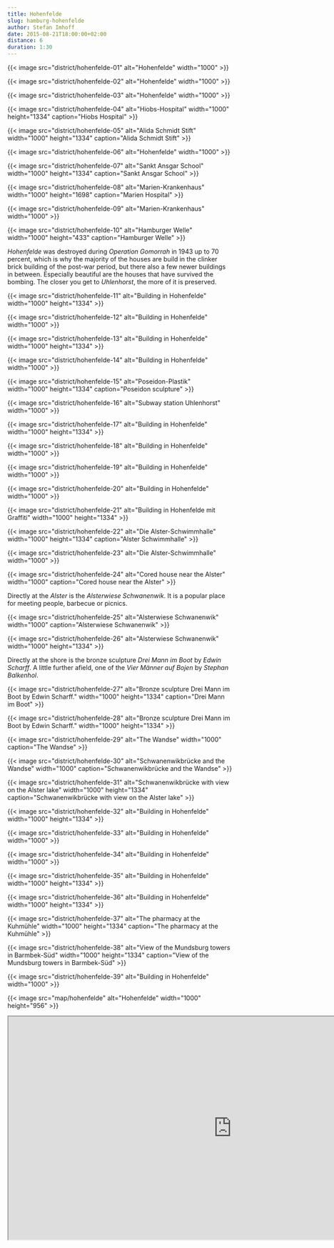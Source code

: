```yaml
---
title: Hohenfelde
slug: hamburg-hohenfelde
author: Stefan Imhoff
date: 2015-08-21T18:00:00+02:00
distance: 6
duration: 1:30
---
```


{{< image src="district/hohenfelde-01" alt="Hohenfelde" width="1000" >}}

{{< image src="district/hohenfelde-02" alt="Hohenfelde" width="1000" >}}

{{< image src="district/hohenfelde-03" alt="Hohenfelde" width="1000" >}}

{{< image src="district/hohenfelde-04" alt="Hiobs-Hospital" width="1000" height="1334" caption="Hiobs Hospital" >}}

{{< image src="district/hohenfelde-05" alt="Alida Schmidt Stift" width="1000" height="1334" caption="Alida Schmidt Stift" >}}

{{< image src="district/hohenfelde-06" alt="Hohenfelde" width="1000" >}}

{{< image src="district/hohenfelde-07" alt="Sankt Ansgar School" width="1000" height="1334" caption="Sankt Ansgar School" >}}

{{< image src="district/hohenfelde-08" alt="Marien-Krankenhaus" width="1000" height="1698" caption="Marien Hospital" >}}

{{< image src="district/hohenfelde-09" alt="Marien-Krankenhaus" width="1000" >}}

{{< image src="district/hohenfelde-10" alt="Hamburger Welle" width="1000" height="433" caption="Hamburger Welle" >}}

_Hohenfelde_ was destroyed during _Operation Gomorrah_ in 1943 up to 70 percent, which is why the majority of the houses are build in the clinker brick building of the post-war period, but there also a few newer buildings in between. Especially beautiful are the houses that have survived the bombing. The closer you get to _Uhlenhorst_, the more of it is preserved.

{{< image src="district/hohenfelde-11" alt="Building in Hohenfelde" width="1000" height="1334" >}}

{{< image src="district/hohenfelde-12" alt="Building in Hohenfelde" width="1000" >}}

{{< image src="district/hohenfelde-13" alt="Building in Hohenfelde" width="1000" height="1334" >}}

{{< image src="district/hohenfelde-14" alt="Building in Hohenfelde" width="1000" >}}

{{< image src="district/hohenfelde-15" alt="Poseidon-Plastik" width="1000" height="1334" caption="Poseidon sculpture" >}}

{{< image src="district/hohenfelde-16" alt="Subway station Uhlenhorst" width="1000" >}}

{{< image src="district/hohenfelde-17" alt="Building in Hohenfelde" width="1000" height="1334" >}}

{{< image src="district/hohenfelde-18" alt="Building in Hohenfelde" width="1000" >}}

{{< image src="district/hohenfelde-19" alt="Building in Hohenfelde" width="1000" >}}

{{< image src="district/hohenfelde-20" alt="Building in Hohenfelde" width="1000" >}}

{{< image src="district/hohenfelde-21" alt="Building in Hohenfelde mit Graffiti" width="1000" height="1334" >}}

{{< image src="district/hohenfelde-22" alt="Die Alster-Schwimmhalle" width="1000" height="1334" caption="Alster Schwimmhalle" >}}

{{< image src="district/hohenfelde-23" alt="Die Alster-Schwimmhalle" width="1000" >}}

{{< image src="district/hohenfelde-24" alt="Cored house near the Alster" width="1000" caption="Cored house near the Alster" >}}

Directly at the _Alster_ is the _Alsterwiese Schwanenwik_. It is a popular place for meeting people, barbecue or picnics.

{{< image src="district/hohenfelde-25" alt="Alsterwiese Schwanenwik" width="1000" caption="Alsterwiese Schwanenwik" >}}

{{< image src="district/hohenfelde-26" alt="Alsterwiese Schwanenwik" width="1000" height="1334" >}}

Directly at the shore is the bronze sculpture _Drei Mann im Boot_ by _Edwin Scharff_. A little further afield, one of the _Vier Männer auf Bojen_ by _Stephan Balkenhol_.

{{< image src="district/hohenfelde-27" alt="Bronze sculpture Drei Mann im Boot by Edwin Scharff." width="1000" height="1334" caption="Drei Mann im Boot" >}}

{{< image src="district/hohenfelde-28" alt="Bronze sculpture Drei Mann im Boot by Edwin Scharff." width="1000" height="1334" >}}

{{< image src="district/hohenfelde-29" alt="The Wandse" width="1000" caption="The Wandse" >}}

{{< image src="district/hohenfelde-30" alt="Schwanenwikbrücke and the Wandse" width="1000" caption="Schwanenwikbrücke and the Wandse" >}}

{{< image src="district/hohenfelde-31" alt="Schwanenwikbrücke with view on the Alster lake" width="1000" height="1334" caption="Schwanenwikbrücke with view on the Alster lake" >}}

{{< image src="district/hohenfelde-32" alt="Building in Hohenfelde" width="1000" height="1334" >}}

{{< image src="district/hohenfelde-33" alt="Building in Hohenfelde" width="1000" >}}

{{< image src="district/hohenfelde-34" alt="Building in Hohenfelde" width="1000" >}}

{{< image src="district/hohenfelde-35" alt="Building in Hohenfelde" width="1000" height="1334" >}}

{{< image src="district/hohenfelde-36" alt="Building in Hohenfelde" width="1000" height="1334" >}}

{{< image src="district/hohenfelde-37" alt="The pharmacy at the Kuhmühle" width="1000" height="1334" caption="The pharmacy at the Kuhmühle" >}}

{{< image src="district/hohenfelde-38" alt="View of the Mundsburg towers in Barmbek-Süd" width="1000" height="1334" caption="View of the Mundsburg towers in Barmbek-Süd" >}}

{{< image src="district/hohenfelde-39" alt="Building in Hohenfelde" width="1000" >}}

{{< image src="map/hohenfelde" alt="Hohenfelde" width="1000" height="956" >}}

<iframe class="map" src="https://www.google.com/maps/d/u/0/embed?mid=1rW1Yd6AvY-Fq5uKXtx_EOmvdBnY" width="1000" height="500"></iframe>
